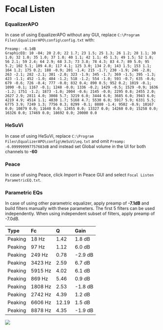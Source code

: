 # Focal Listen

### EqualizerAPO
In case of using EqualizerAPO without any GUI, replace `C:\Program Files\EqualizerAPO\config\config.txt`
with:
```
Preamp: -6.1dB
GraphicEQ: 10 -84; 20 2.0; 22 1.7; 23 1.5; 25 1.3; 26 1.2; 28 1.1; 30 1.0; 32 1.0; 35 1.0; 37 1.0; 40 1.1; 42 1.1; 45 1.3; 49 1.5; 52 1.8; 56 2.1; 59 2.4; 64 2.9; 68 3.3; 73 3.8; 78 4.3; 83 4.7; 89 5.0; 95 5.2; 102 5.1; 109 4.8; 117 4.1; 125 3.0; 134 2.0; 143 1.5; 153 1.1; 164 1.2; 175 0.2; 188 -0.9; 201 -1.4; 215 -1.7; 230 -1.9; 246 -2.0; 263 -2.1; 282 -2.1; 301 -2.0; 323 -1.9; 345 -1.7; 369 -1.5; 395 -1.3; 423 -1.1; 452 -1.0; 484 -1.2; 518 -1.2; 554 -1.0; 593 -0.7; 635 -0.6; 679 -0.6; 726 -0.4; 777 -0.0; 832 0.4; 890 0.5; 952 0.2; 1019 -0.1; 1090 -0.1; 1167 -0.1; 1248 -0.0; 1336 -0.2; 1429 -0.5; 1529 -0.9; 1636 -1.2; 1751 -1.2; 1873 -1.0; 2004 -0.6; 2145 -0.0; 2295 0.8; 2455 2.0; 2627 2.9; 2811 4.0; 3008 5.7; 3219 6.0; 3444 6.0; 3685 6.0; 3943 6.0; 4219 4.9; 4514 1.1; 4830 1.7; 5168 4.7; 5530 6.0; 5917 5.9; 6331 5.5; 6775 3.9; 7249 1.3; 7756 0.3; 8299 -0.1; 8880 -1.4; 9502 -0.9; 10167 0.0; 10879 0.0; 11640 0.0; 12455 0.0; 13327 0.0; 14260 0.0; 15258 0.0; 16326 0.0; 17469 0.0; 18692 0.0; 20000 0.0
```

### HeSuVi
In case of using HeSuVi, replace `C:\Program Files\EqualizerAPO\config\HeSuVi\eq.txt` and omit `Preamp:
-6.099999997757683dB` and instead set Global volume in the UI for both channels to **-60**

### Peace
In case of using Peace, click *Import* in Peace GUI and select `Focal Listen ParametricEQ.txt`.

### Parametric EQs
In case of using other parametric equalizer, apply preamp of **-7.1dB** and build filters manually
with these parameters. The first 5 filters can be used independently.
When using independent subset of filters, apply preamp of -7.0dB.

| Type    | Fc      |     Q | Gain    |
|:--------|:--------|:------|:--------|
| Peaking | 18 Hz   |  1.42 | 1.8 dB  |
| Peaking | 97 Hz   |  1.12 | 6.0 dB  |
| Peaking | 249 Hz  |  0.78 | -2.9 dB |
| Peaking | 3423 Hz |  2.59 | 6.7 dB  |
| Peaking | 5915 Hz |  4.02 | 6.1 dB  |
| Peaking | 869 Hz  |  5.46 | 0.9 dB  |
| Peaking | 1808 Hz |  2.53 | -1.8 dB |
| Peaking | 2742 Hz |  4.39 | 1.2 dB  |
| Peaking | 6606 Hz | 12.19 | 1.5 dB  |
| Peaking | 8878 Hz |  4.35 | -1.9 dB |

![](https://raw.githubusercontent.com/jaakkopasanen/AutoEq/master/results/innerfidelity/sbaf-serious/Focal%20Listen/Focal%20Listen.png)